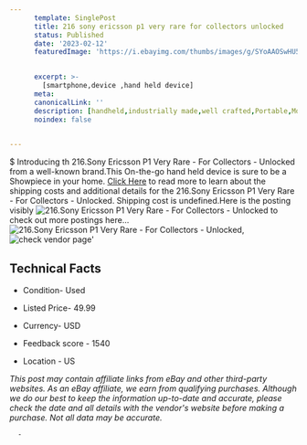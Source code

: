 ```yaml
---
      template: SinglePost
      title: 216 sony ericsson p1 very rare for collectors unlocked
      status: Published
      date: '2023-02-12'
      featuredImage: 'https://i.ebayimg.com/thumbs/images/g/SYoAAOSwHU5i-PO~/s-l225.jpg'
       

      excerpt: >-
        [smartphone,device ,hand held device]
      meta:
      canonicalLink: ''
      description: [handheld,industrially made,well crafted,Portable,Mobile,Compact,Convenient,Lightweight,Maneuverable,Man-portable,Miniature,Carriable,Hand-held,Light,Holdable,Transportable,Mobile device,Pocket-sized,On-the-go,Wireless,Cordless,Compact size,Convenient size, smartphone,device ,hand held device]
      noindex: false
      

---
```

$
      Introducing th 216.Sony Ericsson P1 Very Rare - For Collectors - Unlocked from a well-known brand.This On-the-go hand held device is sure to be a Showpiece in your home. [Click Here](https://www.ebay.com/itm/165627189947?hash=item2690265abb%3Ag%3ASYoAAOSwHU5i-PO%7E&mkevt=1&mkcid=1&mkrid=711-53200-19255-0&campid=%253CePNCampaignId%253E&customid=%253CreferenceId%253E&toolid=10049) to read more to learn about the shipping costs and additional details for the 216.Sony Ericsson P1 Very Rare - For Collectors - Unlocked. Shipping cost is undefined.Here is the posting visibly ![216.Sony Ericsson P1 Very Rare - For Collectors - Unlocked](https://i.ebayimg.com/thumbs/images/g/SYoAAOSwHU5i-PO~/s-l225.jpg) to check out more postings here... ![216.Sony Ericsson P1 Very Rare - For Collectors - Unlocked](https://i.ebayimg.com/images/g/SYoAAOSwHU5i-PO~/s-l1600.jpg), ![check vendor page](https://origin-galleryplus.ebayimg.com/ws/web/165627189947_2_0_1/225x225.jpg,https://origin-galleryplus.ebayimg.com/ws/web/165627189947_3_0_1/225x225.jpg,https://origin-galleryplus.ebayimg.com/ws/web/165627189947_4_0_1/225x225.jpg,https://origin-galleryplus.ebayimg.com/ws/web/165627189947_5_0_1/225x225.jpg,https://origin-galleryplus.ebayimg.com/ws/web/165627189947_6_0_1/225x225.jpg,https://origin-galleryplus.ebayimg.com/ws/web/165627189947_7_0_1/225x225.jpg)'

      

 ## Technical Facts 



     
      

 - Condition- Used 


      

 - Listed Price- 49.99 


      

 - Currency- USD 


      

 - Feedback score - 1540 


      

 - Location - US 


      
      

 *_This post may contain affiliate links from eBay and other third-party websites. As an eBay affiliate, we earn from qualifying purchases. Although we do our best to keep the information up-to-date and accurate, please check the date and all details with the vendor's website before making a purchase. Not all data may be accurate._*




      -
